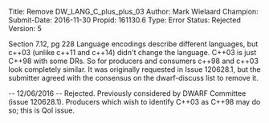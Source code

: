 Title:       Remove DW_LANG_C_plus_plus_03
Author:      Mark Wielaard
Champion:    
Submit-Date: 2016-11-30
Propid:      161130.6
Type:        Error
Status:      Rejected
Version:     5

Section 7.12, pg 228
Language encodings describe different languages, but c++03 (unlike c++11 
and c++14) didn't change the language. C++03 is just C++98 with some DRs. 
So for producers and consumers c++98 and c++03 look completely similar. 
It was originally requested in Issue 120628.1, but the submitter agreed 
with the consensus on the dwarf-discuss list to remove it.

--
12/06/2016 -- Rejected.
  Previously considered by DWARF Committee (issue 120628.1).
  Producers which wish to identify C++03 as C++98 may do so; this is QoI issue.

